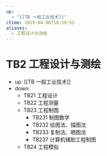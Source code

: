 ```yaml
---
up:
  - "[[TB 一般工业技术]]"
ctime: 2025-04-06T18:19:52
aliases:
  - 工程设计与测绘
---
```


# TB2 工程设计与测绘

- up: [[TB 一般工业技术]]
- down:	
	- TB21 工程设计
	- TB22 工程测量
	- TB23 工程制图
		- TB231 制图数学
		- TB232 绘图法、描图法
		- TB233 复制法、晒图法
		- TB237 计算机辅助工程制图
	- TB24 工程模拟
	
